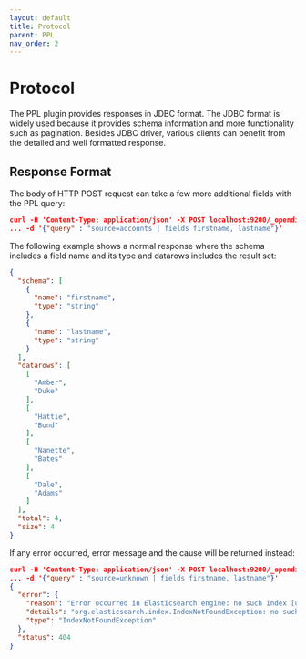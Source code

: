 ```yaml
---
layout: default
title: Protocol
parent: PPL
nav_order: 2
---
```


# Protocol

The PPL plugin provides responses in JDBC format. The JDBC format is widely used because it provides schema information and more functionality such as pagination. Besides JDBC driver, various clients can benefit from the detailed and well formatted response.

## Response Format

The body of HTTP POST request can take a few more additional fields with the PPL query:

```json
curl -H 'Content-Type: application/json' -X POST localhost:9200/_opendistro/_ppl \
... -d '{"query" : "source=accounts | fields firstname, lastname"}'
```

The following example shows a normal response where the schema includes a field name and its type and datarows includes the result set:

```json
{
  "schema": [
    {
      "name": "firstname",
      "type": "string"
    },
    {
      "name": "lastname",
      "type": "string"
    }
  ],
  "datarows": [
    [
      "Amber",
      "Duke"
    ],
    [
      "Hattie",
      "Bond"
    ],
    [
      "Nanette",
      "Bates"
    ],
    [
      "Dale",
      "Adams"
    ]
  ],
  "total": 4,
  "size": 4
}
```

If any error occurred, error message and the cause will be returned instead:

```json
curl -H 'Content-Type: application/json' -X POST localhost:9200/_opendistro/_ppl \
... -d '{"query" : "source=unknown | fields firstname, lastname"}'
{
  "error": {
    "reason": "Error occurred in Elasticsearch engine: no such index [unknown]",
    "details": "org.elasticsearch.index.IndexNotFoundException: no such index [unknown]\nFor more details, please send request for Json format to see the raw response from elasticsearch engine.",
    "type": "IndexNotFoundException"
  },
  "status": 404
}
```

